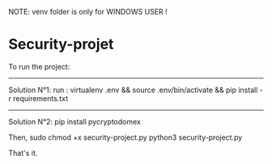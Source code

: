 
NOTE: venv folder is only for WINDOWS USER !

# Security-projet
To run the project:

******************
Solution N°1: run : 
virtualenv .env && source .env/bin/activate && pip install -r requirements.txt

******************
Solution N°2:
pip install pycryptodomex 

Then,
sudo chmod +x security-project.py
python3 security-project.py

That's it.
